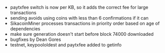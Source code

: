 * paytxfee switch is now per KB, so it adds the correct fee for large transactions
* sending avoids using coins with less than 6 confirmations if it can
* SikacoinMiner processes transactions in priority order based on age of dependencies
* make sure generation doesn't start before block 74000 downloaded
* bugfixes by Dean Gores
* testnet, keypoololdest and paytxfee added to getinfo
